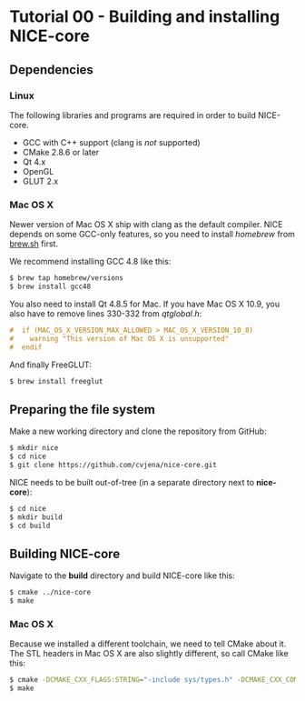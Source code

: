 # Tutorial 00 - Building and installing NICE-core

## Dependencies

### Linux
The following libraries and programs are required in order to build NICE-core.

 - GCC with C++ support (clang is _not_ supported)
 - CMake 2.8.6 or later
 - Qt 4.x
 - OpenGL
 - GLUT 2.x

### Mac OS X
Newer version of Mac OS X ship with clang as the default compiler.
NICE depends on some GCC-only features, so you need to install _homebrew_
from [brew.sh](http://brew.sh) first.

We recommend installing GCC 4.8 like this:

```bash
$ brew tap homebrew/versions
$ brew install gcc48
```

You also need to install Qt 4.8.5 for Mac.
If you have Mac OS X 10.9, you also have to remove lines 330-332 from
_qtglobal.h_:

```c++
#  if (MAC_OS_X_VERSION_MAX_ALLOWED > MAC_OS_X_VERSION_10_8)
#    warning "This version of Mac OS X is unsupported"
#  endif
```

And finally FreeGLUT:

```bash
$ brew install freeglut
```

## Preparing the file system
Make a new working directory and clone the repository from GitHub:

```bash
$ mkdir nice
$ cd nice
$ git clone https://github.com/cvjena/nice-core.git
```

NICE needs to be built out-of-tree (in a separate directory next
to __nice-core__):

```bash
$ cd nice
$ mkdir build
$ cd build
```

## Building NICE-core
Navigate to the __build__ directory and build NICE-core like this:

```bash
$ cmake ../nice-core
$ make
```

### Mac OS X
Because we installed a different toolchain, we need to tell CMake about it.
The STL headers in Mac OS X are also slightly different, so call CMake like
this:

```bash
$ cmake -DCMAKE_CXX_FLAGS:STRING="-include sys/types.h" -DCMAKE_CXX_COMPILER=g++-4.8 -DCMAKE_C_COMPILER=gcc ../nice-core/
$ make
```
